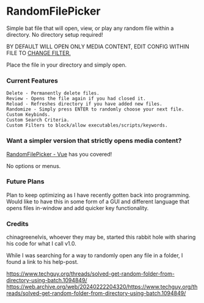 # RandomFilePicker
Simple bat file that will open, view, or play any random file within a directory. No directory setup required!

BY DEFAULT WILL OPEN ONLY MEDIA CONTENT, EDIT CONFIG WITHIN FILE TO [CHANGE FILTER.](https://github.com/bandito52/RandomFilePicker/blob/main/Configs.md)

Place the file in your directory and simply open.

### Current Features ###
    Delete - Permanently delete files.
    Review - Opens the file again if you had closed it.
    Reload - Refreshes directory if you have added new files.
    Randomize - Simply press ENTER to randomly choose your next file.
    Custom Keybinds.
    Custom Search Criteria.
    Custom Filters to block/allow executables/scripts/keywords.

### Want a simpler version that strictly opens media content? ###
[RandomFilePicker - Vue](https://github.com/bandito52/RandomFilePicker/releases/tag/Vue) has you covered!

No options or menus.


### Future Plans ###
Plan to keep optimizing as I have recently gotten back into programming. 
Would like to have this in some form of a GUI and different language that opens files in-window and add quicker key functionality. 


### Credits ###
chinagreenelvis, whoever they may be, started this rabbit hole with sharing his code for what I call v1.0.

While I was searching for a way to randomly open any file in a folder, I found a link to his help-post.

https://www.techguy.org/threads/solved-get-random-folder-from-directory-using-batch.1094849/
https://web.archive.org/web/20240222204320/https://www.techguy.org/threads/solved-get-random-folder-from-directory-using-batch.1094849/
